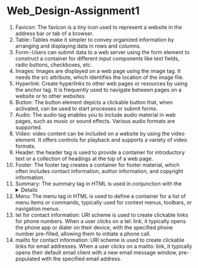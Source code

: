 # Web_Design-Assignment1
1) Favicon: The favicon is a tiny icon used to represent a website in the address bar or tab of a browser.
2) Table:-Tables make it simpler to convey organized information by arranging and displaying data in rows and columns.
3) Form:-Users can submit data to a web server using the form element to construct a container for different input components like text fields, radio buttons, checkboxes, etc.
4) Images: Images are displayed on a web page using the image tag. It needs the src attribute, which identifies the location of the image file.
5) Hyperlink: Create hyperlinks to other web pages or resources by using the anchor tag. It is frequently used to navigate between pages on a website or to other websites.
6) Button: The button element depicts a clickable button that, when activated, can be used to start processes or submit forms.
7) Audio: The audio tag enables you to include audio material in web pages, such as music or sound effects. Various audio formats are supported. 
8) Video: video content can be included on a website by using the video element. It offers controls for playback and supports a variety of video formats.
9) Header: the header tag is used to provide a container for introductory text or a collection of headings at the top of a web page.
10) Footer: The footer tag creates a container for footer material, which often includes contact information, author information, and copyright information.
11) Summary: The summary tag in HTML is used in conjunction with the <details> element to create an interactive and collapsible section of content on a web page. 
12) Menu: The menu tag in HTML is used to define a container for a list of menu items or commands, typically used for context menus, toolbars, or navigation menus.
13) tel for contact information: URI scheme is used to create clickable links for phone numbers. When a user clicks on a tel: link, it typically opens the phone app or dialer on their device, with the specified phone number pre-filled, allowing them to initiate a phone call.
14) mailto for contact information: URI scheme is used to create clickable links for email addresses. When a user clicks on a mailto: link, it typically opens their default email client with a new email message window, pre-populated with the specified email address.
